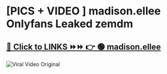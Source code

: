 
 # [PICS + VIDEO ] madison.ellee Onlyfans Leaked zemdm

## <h2><a href="https://clipsfans.com/madison.ellee&ref=git">🔗 Click to LINKS ⏩⏩ 👉 🟢 madison.ellee </a></h2>

<a href="https://clipsfans.com/madison.ellee&ref=git" rel="nofollow" data-target="animated-image.originalLink"><img src="https://i.ibb.co.com/xMMVF88/686577567.gif" alt="Viral Video Original" style="max-width: 100%; display: inline-block;" data-target="animated-image.originalImage"></a>

